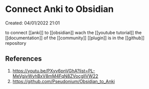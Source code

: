 # Connect Anki to Obsidian 
Created: 04/01/2022 21:01 

to connect [[anki]] to [[obsidian]] wach the [[youtube tutorial]]
the [[documentation]] of the [[community]] [[plugin]]  is in the [[github]] repository

## References 
1. https://youtu.be/PXyv6pnVGhA?list=PL-MeVgjvWyhBxV8mM4FqN8ZVocgllVW22
2. https://github.com/Pseudonium/Obsidian_to_Anki